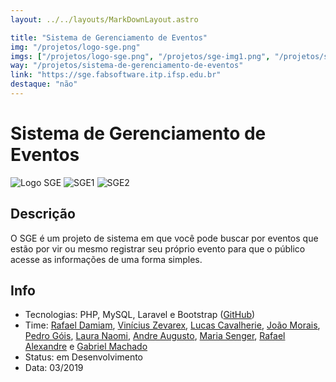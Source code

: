 ```yaml
---
layout: ../../layouts/MarkDownLayout.astro

title: "Sistema de Gerenciamento de Eventos"
img: "/projetos/logo-sge.png"
imgs: ["/projetos/logo-sge.png", "/projetos/sge-img1.png", "/projetos/sge-img2.png"]
way: "/projetos/sistema-de-gerenciamento-de-eventos"
link: "https://sge.fabsoftware.itp.ifsp.edu.br"
destaque: "não"
---
```


# Sistema de Gerenciamento de Eventos

![Logo SGE](/projetos/logo-sge.png)
![SGE1](/projetos/sge-img1.png)
![SGE2](/projetos/sge-img2.png)

## Descrição

O SGE é um projeto de sistema em que você pode buscar por eventos que estão por vir ou mesmo registrar seu próprio evento para que o público acesse as informações de uma forma simples.

## Info

- Tecnologias: PHP, MySQL, Laravel e Bootstrap ([GitHub](https://github.com/fabsoftwareitp/consultorionarua.itp.ifsp.edu.br))
- Time: [Rafael Damiam](/membros/rafael-damiam), [Vinícius Zevarex](/membros/vinicius-zevarex), [Lucas Cavalherie](/membros/lucas-cavalherie), [João Morais](/membros/joao-victor), [Pedro Góis](/membros/pedro-gois), [Laura Naomi](/membros/laura-naomi), [Andre Augusto](/membros/andre-augusto), [Maria Senger](/membros/maria-senger), [Rafael Alexandre](/membros/rafael-alexandre) e [Gabriel Machado](/membros/gabriel-machado)
- Status: em Desenvolvimento
- Data: 03/2019 